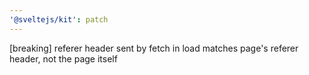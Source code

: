 ```yaml
---
'@sveltejs/kit': patch
---
```


[breaking] referer header sent by fetch in load matches page's referer header, not the page itself
